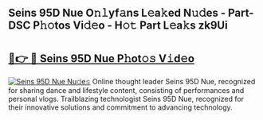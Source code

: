 ## Seins 95D Nue O𝚗𝚕yf𝚊ns L𝚎a𝚔ed N𝚞𝚍es - Part-DSC P𝚑𝚘tos Vi𝚍𝚎o - H𝚘𝚝 Part L𝚎a𝚔s zk9Ui

# <h2><a href="http://kf54uy4.oniu.top/?m=Seins+95D+Nue">🔗👉 🔴 Seins 95D Nue P𝚑ot𝚘𝚜 V𝚒d𝚎o</a></h2>

[![Seins 95D Nue Nu𝚍e𝚜](https://i.imgur.com/0qMVB7G.gif)](http://kf54uy4.oniu.top/?m=Seins+95D+Nue)
Online thought leader Seins 95D Nue, recognized for sharing dance and lifestyle content, consisting of performances and personal vlogs. Trailblazing technologist Seins 95D Nue, recognized for their innovative solutions and commitment to advancing technology.  
